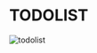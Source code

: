 # TODOLIST

![todolist](https://github.com/user-attachments/assets/4a99dbcc-b0d9-40d3-8fd6-4a777f397a30)
